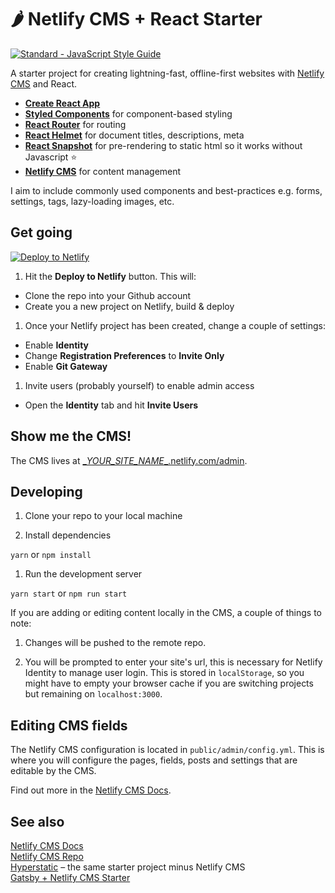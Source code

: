 # 🌶 Netlify CMS + React Starter

[![Standard - JavaScript Style Guide](https://img.shields.io/badge/code_style-standard-brightgreen.svg)](http://standardjs.com/)

A starter project for creating lightning-fast, offline-first websites with [Netlify CMS](https://netlifycms.org) and React.

- **[Create React App](https://github.com/facebookincubator/create-react-app)**
- **[Styled Components](https://github.com/styled-components/styled-components)** for component-based styling
- **[React Router](https://github.com/ReactTraining/react-router)** for routing
- **[React Helmet](https://github.com/nfl/react-helmet)** for document titles, descriptions, meta
- **[React Snapshot](https://github.com/geelen/react-snapshot)** for pre-rendering to static html so it works without Javascript ⭐️
- **[Netlify CMS](https://github.com/netlify/netlify-cms)** for content management

I aim to include commonly used components and best-practices e.g. forms, settings, <head> tags, lazy-loading images, etc.

## Get going

[![Deploy to Netlify](https://www.netlify.com/img/deploy/button.svg)](https://app.netlify.com/start/deploy?repository=https://github.com/Jinksi/netlify-cms-react-starter)

1. Hit the **Deploy to Netlify** button. This will:

  - Clone the repo into your Github account
  - Create you a new project on Netlify, build & deploy

1. Once your Netlify project has been created, change a couple of settings:

  - Enable **Identity**
  - Change **Registration Preferences** to **Invite Only**
  - Enable **Git Gateway**

1. Invite users (probably yourself) to enable admin access

  - Open the **Identity** tab and hit **Invite Users**

## Show me the CMS!

The CMS lives at [\__YOUR_SITE_NAME__.netlify.com/admin](https://__YOUR_SITE_NAME__.netlify.com/admin).


## Developing

1. Clone your repo to your local machine

1. Install dependencies  

  `yarn` or `npm install`

1. Run the development server

  `yarn start` or `npm run start`

If you are adding or editing content locally in the CMS, a couple of things to note:

  1. Changes will be pushed to the remote repo.  

  1. You will be prompted to enter your site's url, this is necessary for Netlify Identity to manage user login. This is stored in `localStorage`, so you might have to empty your browser cache if you are switching projects but remaining on `localhost:3000`.

## Editing CMS fields

The Netlify CMS configuration is located in `public/admin/config.yml`. This is where you will configure the pages, fields, posts and settings that are editable by the CMS.

Find out more in the [Netlify CMS Docs](https://www.netlifycms.org/docs/#configuration).

## See also

[Netlify CMS Docs](https://www.netlifycms.org/docs/)  
[Netlify CMS Repo](https://github.com/netlify/netlify-cms)  
[Hyperstatic](https://github.com/Jinksi/hyperstatic) – the same starter project minus Netlify CMS  
[Gatsby + Netlify CMS Starter](https://github.com/AustinGreen/gatsby-starter-netlify-cms)
